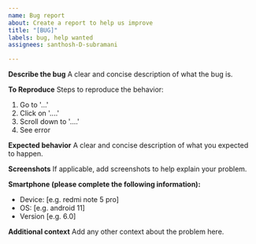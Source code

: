 ```yaml
---
name: Bug report
about: Create a report to help us improve
title: "[BUG]"
labels: bug, help wanted
assignees: santhosh-D-subramani

---
```


**Describe the bug**
A clear and concise description of what the bug is.

**To Reproduce**
Steps to reproduce the behavior:
1. Go to '...'
2. Click on '....'
3. Scroll down to '....'
4. See error

**Expected behavior**
A clear and concise description of what you expected to happen.

**Screenshots**
If applicable, add screenshots to help explain your problem.

**Smartphone (please complete the following information):**
 - Device: [e.g. redmi note 5 pro]
 - OS: [e.g. android 11]
 - Version [e.g. 6.0]

**Additional context**
Add any other context about the problem here.
